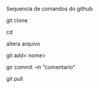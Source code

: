 Sequencia de comandos do github

git clone

cd <nome do diretorio>

altera arquivo

git add< nome>

gir commit -m "comentario"
 
git pull
  

